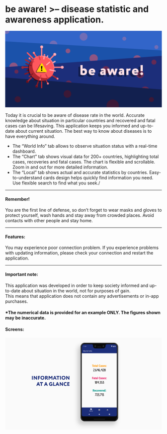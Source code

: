 # be aware! >– disease statistic and awareness application.

![icon_featured_graphic](https://github.com/DmytroHryniuk/be_aware_apk/blob/master/icon_featured_graphic.png)

Today it is crucial to be aware of disease rate in the world. Accurate knowledge about situation in particular countries and recovered and fatal cases can be lifesaving.
This application keeps you informed and up-to-date about current situation. The best way to know about diseases is to have everything around.
* The “World Info” tab allows to observe situation status with a real-time dashboard.
* The “Chart” tab shows visual data for 200+ countries, highlighting total cases, recoveries and fatal cases. The chart is flexible and scrollable. Zoom in and out for more detailed information.
* The “Local” tab shows actual and accurate statistics by countries. Easy-to-understand cards design helps quickly find information you need. Use flexible search to find what you seek./
<hr>
<h4>Remember!</h4> You are the first line of defense, so don’t forget to wear masks and gloves to protect yourself, wash hands and stay away from crowded places. Avoid contacts with other people and stay home.
<hr>
<h4>Features:</h4>
You may experience poor connection problem. If you experience problems with updating information, please check your connection and restart the application.
<hr>
<h4>Important note:</h4>
This application was developed in order to keep society informed and up-to-date about situation in the world, not for purposes of gain.<br/> This means that application does not contain any advertisements or in-app purchases.

#### *The numerical data is provided for an example ONLY. The figures shown may be inaccurate.

<h4>Screens:</h4>



![1main_new](https://github.com/DmytroHryniuk/be_aware_apk/blob/master/1main_new.png)



